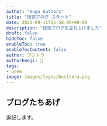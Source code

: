 ```yaml
---
author: "Hugo Authors"
title: "技術ブログ スタート"
date: 2021-09-11T15:58:06+09:00
description: "技術ブログを立ち上げました"
draft: false
hideToc: false
enableToc: true
enableTocContent: false
author: ブシトラ
authorEmoji: 🐯
tags:
- poem
image: images/logos/busitora.png
---
```


## ブログたちあげ

追記します。
